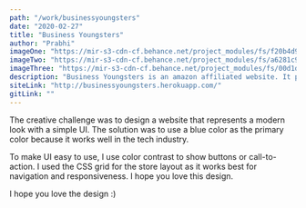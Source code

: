 ```yaml
---
path: "/work/businessyoungsters"
date: "2020-02-27"
title: "Business Youngsters"
author: "Prabhi"
imageOne: "https://mir-s3-cdn-cf.behance.net/project_modules/fs/f20b4d94084353.5e759b1fbbcc1.jpg"
imageTwo: "https://mir-s3-cdn-cf.behance.net/project_modules/fs/a6281c94084353.5e759b1fbcad8.jpg"
imageThree: "https://mir-s3-cdn-cf.behance.net/project_modules/fs/00d1dc94084353.5e759b1fbc3f0.jpg"
description: "Business Youngsters is an amazon affiliated website. It provides its users with a curated list of high-quality smartwatches. Business Youngsters also have a newsfeed service."
siteLink: "http://businessyoungsters.herokuapp.com/"
gitLink: ""
---
```


The creative challenge was to design a website that represents a modern look with a simple UI. The solution was to use a blue color as the primary color because it works well in the tech industry.

To make UI easy to use, I use color contrast to show buttons or call-to-action. I used the CSS grid for the store layout as it works best for navigation and responsiveness. I hope you love this design.

I hope you love the design :)